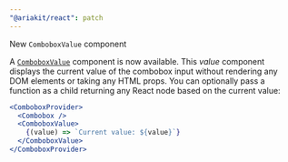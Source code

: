 ```yaml
---
"@ariakit/react": patch
---
```


New `ComboboxValue` component

A [`ComboboxValue`](https://ariakit.org/reference/combobox-value) component is now available. This _value_ component displays the current value of the combobox input without rendering any DOM elements or taking any HTML props. You can optionally pass a function as a child returning any React node based on the current value:

```jsx
<ComboboxProvider>
  <Combobox />
  <ComboboxValue>
    {(value) => `Current value: ${value}`}
  </ComboboxValue>
</ComboboxProvider>
```

